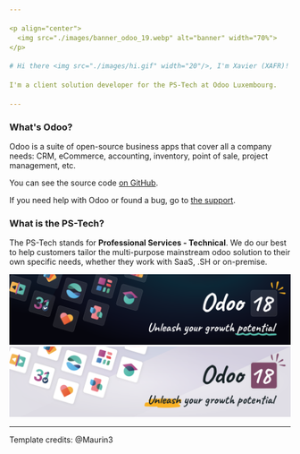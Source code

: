 ```yaml
---

<p align="center">
  <img src="./images/banner_odoo_19.webp" alt="banner" width="70%">
</p>

# Hi there <img src="./images/hi.gif" width="20"/>, I'm Xavier (XAFR)!

I'm a client solution developer for the PS-Tech at Odoo Luxembourg. 

---
```


### What's Odoo?

Odoo is a suite of open-source business apps that cover all a company needs: CRM, eCommerce, accounting, inventory, point of sale, project management, etc.

You can see the source code [on GitHub](https://github.com/odoo/odoo).

If you need help with Odoo or found a bug, go to [the support](https://www.odoo.com/help).

### What is the PS-Tech?

The PS-Tech stands for **Professional Services - Technical**. We do our best to help customers tailor the multi-purpose mainstream odoo solution to their own specific needs, whether they work with SaaS, .SH or on-premise. 

![odoo_banner](./images/odoo_banner_dark.png#gh-dark-mode-only)
![odoo_banner](./images/odoo_banner_light.png#gh-light-mode-only)

---
Template credits: @Maurin3
